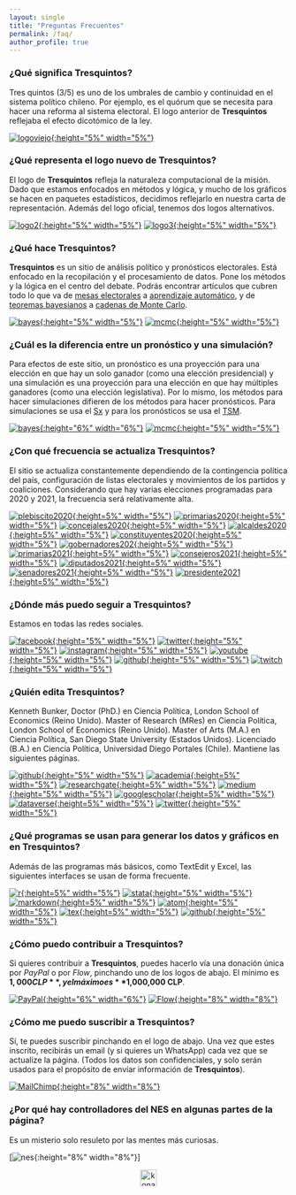 ```yaml
---
layout: single
title: "Preguntas Frecuentes"
permalink: /faq/
author_profile: true
---
```



### ¿Qué significa Tresquintos?

Tres quintos (3/5) es uno de los umbrales de cambio y continuidad en el sistema político chileno. Por ejemplo, es el quórum que se necesita para hacer una reforma al sistema electoral. El logo anterior de **Tresquintos** reflejaba el efecto dicotómico de la ley.

[![logoviejo](/images/logo_viejo.png){:height="5%" width="5%"}](https://www.tresquintos.cl/images/logo_viejo.png)

### ¿Qué representa el logo nuevo de Tresquintos?

El logo de **Tresquintos** refleja la naturaleza computacional de la misión. Dado que estamos enfocados en métodos y lógica, y mucho de los gráficos se hacen en paquetes estadísticos, decidimos reflejarlo en nuestra carta de representación. Además del logo oficial, tenemos dos logos alternativos.

[![logo2](/images/logo_short.png){:height="5%" width="5%"}](https://www.tresquintos.cl/images/logo_viejo.png) [![logo3](/images/logo_short2.png){:height="5%" width="5%"}](https://www.tresquintos.cl/images/logo_viejo.png)


### ¿Qué hace Tresquintos?

**Tresquintos** es un sitio de análisis político y pronósticos electorales. Está enfocado en la recopilación y el procesamiento de datos. Pone los métodos y la lógica en el centro del debate. Podrás encontrar artículos que cubren todo lo que va de [mesas electorales](https://twitter.com/kennethbunker/status/1233376890850861063) a [aprendizaje automático](https://en.wikipedia.org/wiki/Machine_learning), y de [teoremas bayesianos](https://en.wikipedia.org/wiki/Bayes%27_theorem) a [cadenas de Monte Carlo](https://en.wikipedia.org/wiki/Markov_chain_Monte_Carlo).

[![bayes](/images/bayes.png){:height="5%" width="5%"}](https://en.wikipedia.org/wiki/Bayes%27_theorem) [![mcmc](/images/mcmc.png){:height="5%" width="5%"}](https://en.wikipedia.org/wiki/Markov_chain_Monte_Carlo)


### ¿Cuál es la diferencia entre un pronóstico y una simulación?

Para efectos de este sitio, un pronóstico es una proyección para una elección en que hay un solo ganador (como una elección presidencial) y una simulación es una proyección para una elección en que hay múltiples ganadores (como una elección legislativa). Por lo mismo, los métodos para hacer simulaciones difieren de los métodos para hacer pronósticos. Para simulaciones se usa el [Sx](https://tresquintos.cl/sx/) y para los pronósticos se usa el [TSM](https://tresquintos.cl/tsm/).

[![bayes](/images/dice.png){:height="6%" width="6%"}](https://tresquintos.cl/sx/) [![mcmc](/images/dice2.png){:height="5%" width="5%"}](https://tresquintos.cl/tsm/)


### ¿Con qué frecuencia se actualiza Tresquintos?

El sitio se actualiza constantemente  dependiendo de la contingencia política del país, configuración de listas electorales y movimientos de los partidos y coaliciones. Considerando que hay varias elecciones programadas para 2020 y 2021, la frecuencia será relativamente alta.

[![plebiscito2020](/images/election1.png){:height=5%" width="5%"}](https://es.wikipedia.org/wiki/Plebiscito_nacional_de_Chile_de_2020) [![primarias2020](/images/election2.png){:height=5%" width="5%"}](https://www.servel.cl/primarias-2020/) [![concejales2020](/images/election3.png){:height=5%" width="5%"}](https://es.wikipedia.org/wiki/Elecciones_municipales_de_Chile_de_2020) [![alcaldes2020](/images/election4.png){:height=5%" width="5%"}](https://es.wikipedia.org/wiki/Elecciones_municipales_de_Chile_de_2020) [![constituyentes2020](/images/election5.png){:height=5%" width="5%"}](https://es.wikipedia.org/wiki/Elecciones_de_convencionales_constituyentes_de_Chile_de_2020) [![gobernadores202](/images/election6.png){:height=5%" width="5%"}](https://es.wikipedia.org/wiki/Elecciones_de_gobernadores_regionales_de_Chile_de_2020) [![primarias2021](/images/election7.png){:height=5%" width="5%"}](https://es.wikipedia.org/wiki/Elecciones_municipales_de_Chile_de_2020) [![consejeros2021](/images/election8.png){:height=5%" width="5%"}](https://es.wikipedia.org/wiki/Elecciones_de_consejeros_regionales_de_Chile_de_2021) [![diputados2021](/images/election9.png){:height=5%" width="5%"}](https://es.wikipedia.org/wiki/Elecciones_parlamentarias_de_Chile_de_2021) [![senadores2021](/images/election10.png){:height=5%" width="5%"}](https://es.wikipedia.org/wiki/Elecciones_parlamentarias_de_Chile_de_2021) [![presidente2021](/images/election11.png){:height=5%" width="5%"}](https://es.wikipedia.org/wiki/Elecci%C3%B3n_presidencial_de_Chile_de_2021)


### ¿Dónde más puedo seguir a Tresquintos?

Estamos en todas las redes sociales.

[![facebook](/images/facebook.png){:height="5%" width="5%"}](https://www.facebook.com/3quintos) [![twitter](/images/twitter.png){:height="5%" width="5%"}](https://www.twitter.com/tresquintos) [![instagram](/images/instagram.png){:height="5%" width="5%"}](https://www.instagram.com/tresquintos) [![youtube](/images/youtube.png){:height="5%" width="5%"}](https://www.youtube.com/channel/UCCote-kyiWk17x29X_0nsHw/) [![github](/images/github.png){:height="5%" width="5%"}](https://www.github.com/tresquintos) [![twitch](/images/twitch.png){:height="5%" width="5%"}](https://www.twitch.tv/tresquintos)


### ¿Quién edita Tresquintos?

Kenneth Bunker, Doctor (PhD.) en Ciencia Política, London School of Economics (Reino Unido). Master of Research (MRes) en Ciencia Política, London School of Economics (Reino Unido). Master of Arts (M.A.) en Ciencia Política, San Diego State University (Estados Unidos). Licenciado (B.A.) en Ciencia Política, Universidad Diego Portales (Chile). Mantiene las siguientes páginas.

[![github](/images/github.png){:height="5%" width="5%"}](https://www.github.com/kennethbunker) [![academia](/images/academia.png){:height=5%" width="5%"}](https://lse.academia.edu/KennethBunker) [![researchgate](/images/researchgate.png){:height=5%" width="5%"}](https://www.researchgate.net/profile/Kenneth_Bunker) [![medium](/images/medium.png){:height="5%" width="5%"}](https://medium.com/@kennethbunker) [![googlescholar](/images/scholar.png){:height=5%" width="5%"}](https://scholar.google.cl/citations?user=kFHaW6wAAAAJ&hl) [![dataverse](/images/dataverse.png){:height=5%" width="5%"}](https://dataverse.harvard.edu/dataverse/kennethbunker) [![twitter](/images/twitter.png){:height="5%" width="5%"}](https://www.twitter.com/kennethbunker)


### ¿Qué programas se usan para generar los datos y gráficos en en Tresquintos?

Además de las programas más básicos, como TextEdit y Excel, las siguientes interfaces se usan de forma frecuente.

[![r](/images/r.png){:height=5%" width="5%"}](https://www.r-project.org/) [![stata](/images/stata.png){:height="5%" width="5%"}](https://www.stata.constantemente) [![markdown](/images/markdown.png){:height=5%" width="5%"}](https://en.wikipedia.org/wiki/Markdown) [![atom](/images/atom.png){:height="5%" width="5%"}](https://atom.io/) [![tex](/images/tex.png){:height=5%" width="5%"}](https://www.latex-project.org/get/) [![github](/images/githubdesktop.png){:height="5%" width="5%"}](https://desktop.github.com/)


### ¿Cómo puedo contribuir a Tresquintos?

Si quieres contribuir a **Tresquintos**, puedes hacerlo vía una donación única por *PayPal* o por *Flow*, pinchando uno de los logos de abajo. El mínimo es **$1,000 CLP**, y el máximo es **$1,000,000 CLP**.

[![PayPal](https://www.paypalobjects.com/webstatic/mktg/logo-center/PP_Acceptance_Marks_for_LogoCenter_76x48.png){:height="6%" width="6%"}](https://www.paypal.me/tresquintos/) [![Flow](https://www.flow.cl/img/botones/btn-donar-celeste.png){:height="8%" width="8%"}](https://www.flow.cl/btn.php?token=3vop8lw)


### ¿Cómo me puedo suscribir a Tresquintos?

Sí, te puedes suscribir pinchando en el logo de abajo. Una vez que estes inscrito, recibirás un email (y si quieres un WhatsApp) cada vez que se actualize la página. (Todos los datos son confidenciales, y solo serán usados para el propósito de envíar información de **Tresquintos**).


[![MailChimp](/images/mailchimp.png){:height="8%" width="8%"}](https://tresquintos.us15.list-manage.com/subscribe/post?u=3a6f5773bbbc78ea5a0003f67&amp;id=8c164eff0f)


### ¿Por qué hay controlladores del NES en algunas partes de la página?

Es un misterio solo resuleto por las mentes más curiosas.

[![nes]((/images/nes.png)){:height="8%" width="8%"}]


<style>
.aligncenter {
    text-align: center;
}
</style>
<p class="aligncenter">
    <img src="/images/nes.png" width="30" height="30" alt="konami" />
</p>
<script src="/js/topsecret.js"></script>
